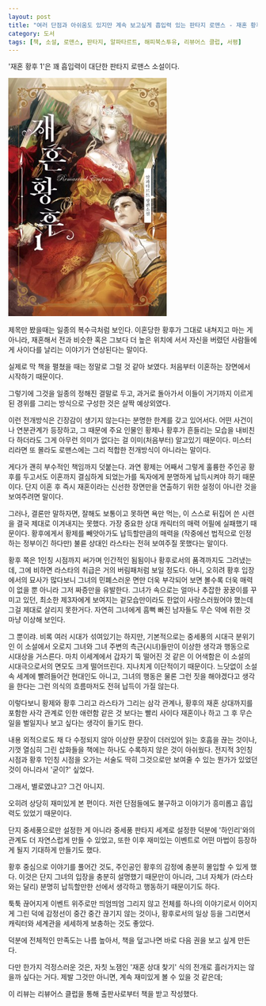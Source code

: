 ```yaml
---
layout: post
title: "여러 단점과 아쉬움도 있지만 계속 보고싶게 흡입력 있는 판타지 로맨스 - 재혼 황후 1"
category: 도서
tags: [책, 소설, 로맨스, 판타지, 알파타르트, 해피북스투유, 리뷰어스 클럽, 서평]
---
```


'재혼 황후 1'은
꽤 흡입력이 대단한 판타지 로맨스 소설이다.

![표지](/images/remarried-empress-1-book-h480.jpg)

제목만 봤을때는 일종의 복수극처럼 보인다.
이혼당한 황후가 그대로 내쳐지고 마는 게 아니라,
재혼해서 전과 비슷한 혹은 그보다 더 높은 위치에 서서
자신을 버렸던 사람들에게 사이다를 날리는 이야기가 연상된다는 말이다.

실제로 막 책을 펼쳤을 때는 정말로 그럴 것 같아 보였다.
처음부터 이혼하는 장면에서 시작하기 때문이다.

그렇기에 그것을 일종의 정해진 결말로 두고,
과거로 돌아가서 이들이 거기까지 이르게 된 경위를 그리는 방식으로 구성한 것은 살짝 예상외였다.

이런 전개방식은 긴장감이 생기지 않는다는 분명한 한계를 갖고 있어서다.
어떤 사건이나 연분관계가 등장하고,
그 때문에 주요 인물인 황제나 황후가 흔들리는 모습을 내비친다 하더라도
그게 아무런 의미가 없다는 걸 이미(처음부터) 알고있기 때문이다.
미스터리라면 또 몰라도 로맨스에는 그리 적합한 전개방식이 아니라는 말이다.

게다가 괜히 부수적인 책임까지 덧붙는다.
과연 황제는 어째서 그렇게 훌륭한 주인공 황후를 두고서도 이혼까지 결심하게 되었는가를
독자에게 분명하게 납득시켜야 하기 때문이다.
단지 이혼 후 즉시 재혼이라는 신선한 장면만을 연출하기 위한 설정이 아니란 것을 보여주려면 말이다.

그러나, 결론만 말하자면, 잘해도 보통이고 못하면 욕만 먹는,
이 스스로 뒤집어 쓴 시련을 결국 제대로 이겨내지는 못했다.
가장 중요한 상대 캐릭터의 매력 어필에 실패했기 때문이다.
황후에게서 황제를 빼앗아가도 납득할만큼의 매력을
(작중에선 법적으로 인정하는 정부이긴 하다만) 불륜 상대인 라스타는 전혀 보여주질 못했다는 말이다.

황후 쪽은 1인칭 시점까지 써가며 인간적인 됨됨이나 황후로서의 품격까지도 그려냈는데,
그에 비하면 라스타의 취급은 거의 버림패처럼 보일 정도다.
아니, 오히려 황후 입장에서의 묘사가 많다보니 그녀의 민폐스러운 면만 더욱 부각되어
보면 볼수록 더욱 매력이 없을 뿐 아니라 그저 짜증만을 유발한다.
그녀가 속으로는 얼마나 추잡한 꿍꿍이를 꾸미고 있던,
최소한 제3자에게 보여지는 겉모습만이라도 한없이 사랑스러웠어야 했는데
그걸 제대로 살리지 못한거다.
자연히 그녀에게 흠뻑 빠진 남자들도 무슨 약에 취한 것 마냥 이상해 보인다.

그 뿐이랴.
비록 여러 시대가 섞여있기는 하지만,
기본적으로는 중세풍의 시대극 분위기인 이 소설에서
오로지 그녀와 그녀 주변의 측근(시녀)들만이 이상한 생각과 행동으로 시대상을 거스른다.
마치 이세계에서 갑자기 뚝 떨어진 것 같은 이 어색함은
이 소설의 시대극으로서의 면모도 크게 떨어뜨린다.
지나치게 이단적이기 때문이다.
느닷없이 소설 속 세계에 빨려들어간 현대인도 아니고,
그녀의 행동은 물론 그런 짓을 해야겠다고 생각을 한다는 그런 의식의 흐름마저도 전혀 납득이 가질 않는다.

이렇다보니 황제와 황후 그리고 라스타가 그리는 삼각 관계나,
황후의 재혼 상대까지를 포함한 사각 관계로 인한 애련함 같은 것 보다는
빨리 사이다 재혼이나 하고 그 후 무슨 일을 벌일지나 보고 싶다는 생각이 들기도 한다.

내용 외적으로도 채 다 수정되지 않아 이상한 문장이 더러있어 읽는 호흡을 끊는 것이나,
기껏 열심히 그린 삽화들을 책에는 하나도 수록하지 않은 것이 아쉬웠다.
전지적 3인칭 시점과 황후 1인칭 시점을 오가는 서술도
딱히 그것으로만 보여줄 수 있는 뭔가가 있었던 것이 아니라서 '굳이?' 싶었다.

그래서, 별로였냐고? 그건 아니지.

오히려 상당히 재미있게 본 편이다.
저런 단점들에도 불구하고 이야기가 흥미롭고 흡입력도 있었기 때문이다.

단지 중세풍으로만 설정한 게 아니라 중세풍 판타지 세계로 설정한 덕분에
'하인리'와의 관계도 더 자연스럽게 만들 수 있었고,
또한 이후 재미있는 이벤트로 어떤 마법이 등장하게 될지 기대하게 만들기도 했다.

황후 중심으로 이야기를 풀어간 것도,
주인공인 황후의 감정에 충분히 몰입할 수 있게 했다.
이것은 단지 그녀의 입장을 충분히 설명했기 때문만이 아니라,
그녀 자체가 (라스타와는 달리) 분명히 납득할만한 선에서 생각하고 행동하기 때문이기도 하다.

툭툭 끊어지게 이벤트 위주로만 띄엄띄엄 그리지 않고
전체를 하나의 이야기로서 이어지게 그린 덕에
감정선이 중간 중간 끊기지 않는 것이나,
황후로서의 일상 등을 그리면서 캐릭터와 세계관을 세세하게 보충하는 것도 좋았다.

덕분에 전체적인 만족도는 나름 높아서,
책을 덮고나면 바로 다음 권을 보고 싶게 만든다.

다만 한가지 걱정스러운 것은,
자칫 노잼인 '재혼 상대 찾기' 식의 전개로 흘러가지는 않을까 싶다는 거다.
제발 그것만 아니면, 계속 재미있게 볼 수 있을 것 같은데;



<div class="im im-info">
이 리뷰는 리뷰어스 클럽을 통해 출판사로부터 책을 받고 작성했다.
</div>
